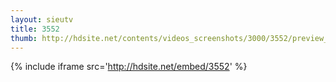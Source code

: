 ```yaml
---
layout: sieutv
title: 3552
thumb: http://hdsite.net/contents/videos_screenshots/3000/3552/preview_360p.mp4.jpg
---
```

{% include iframe src='http://hdsite.net/embed/3552' %}
 
